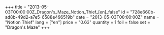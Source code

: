 +++
title = "2013-05-03T00:00:00Z_Dragon's_Maze_Notion_Thief_[en]_false"
id = "728e660b-ad8b-49d2-a7e5-6588e496519b"
date = "2013-05-03T00:00:00Z"
name = "Notion Thief"
lang = ["en"]
price = "0.63"
quantity = 1
foil = false
set = "Dragon's Maze"
+++
